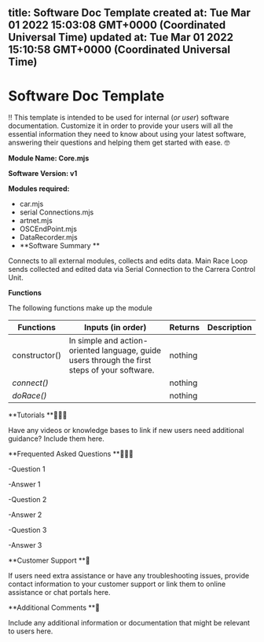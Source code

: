 
title: Software Doc Template
created at: Tue Mar 01 2022 15:03:08 GMT+0000 (Coordinated Universal Time)
updated at: Tue Mar 01 2022 15:10:58 GMT+0000 (Coordinated Universal Time)
---

# Software Doc Template

!! This template is intended to be used for internal (_or user_) software documentation. Customize it in order to provide your users will all the essential information they need to know about using your latest software, answering their questions and helping them get started with ease. 🤓

**Module Name: Core.mjs**

**Software Version: v1**

**Modules required:**

-   car.mjs
-   serial Connections.mjs
-   artnet.mjs
-   OSCEndPoint.mjs
-   DataRecorder.mjs
-   **Software Summary **

Connects to all external modules, collects and edits data. Main Race Loop sends collected and edited data via Serial Connection to the Carrera Control Unit.

**Functions**

The following functions make up the module

| **Functions** | **Inputs (in order)**                                                                         | **Returns** | Description |
| ------------- | --------------------------------------------------------------------------------------------- | ----------- | ----------- |
| constructor() | In simple and action-oriented language, guide users through the first steps of your software. | nothing     |             |
| _connect()_   |                                                                                               | nothing     |             |
| _doRace()_    |                                                                                               | nothing     |             |

**Tutorials **🙋🏼‍♂️

Have any videos or knowledge bases to link if new users need additional guidance? Include them here.

**Frequented Asked Questions **🤷🏾‍♀️

\-Question 1

\-Answer 1

\-Question 2

\-Answer 2

\-Question 3

\-Answer 3

**Customer Support **💭

If users need extra assistance or have any troubleshooting issues, provide contact information to your customer support or link them to online assistance or chat portals here.

**Additional Comments **🔔

Include any additional information or documentation that might be relevant to users here.

          